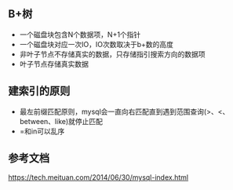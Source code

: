 ## B+树
- 一个磁盘块包含N个数据项，N+1个指针
- 一个磁盘块对应一次IO，IO次数取决于b+数的高度
- 非叶子节点不存储真实的数据，只存储指引搜索方向的数据项
- 叶子节点存储真实数据

## 建索引的原则
- 最左前缀匹配原则，mysql会一直向右匹配直到遇到范围查询(>、<、between、like)就停止匹配
- =和in可以乱序

## 参考文档
https://tech.meituan.com/2014/06/30/mysql-index.html
